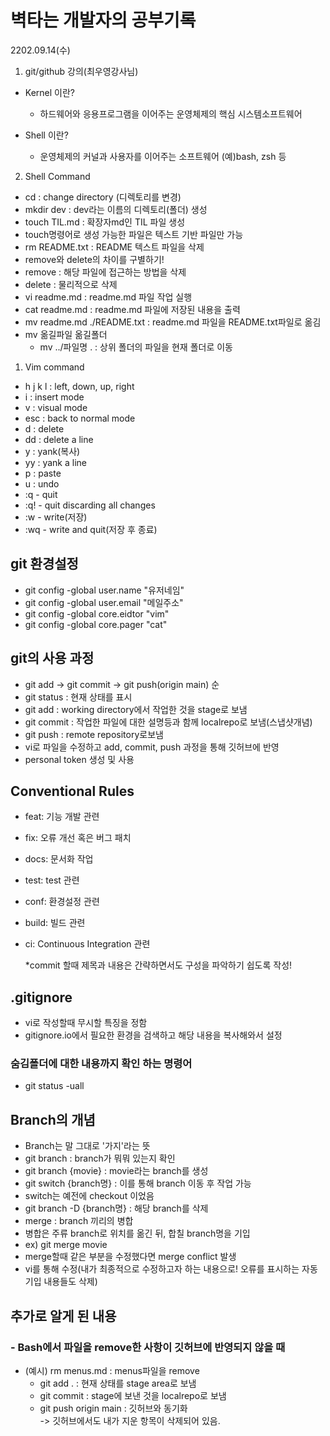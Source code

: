 # 벽타는 개발자의 공부기록


2202.09.14(수)


1. git/github 강의(최우영강사님)

- Kernel 이란?
   - 하드웨어와 응용프로그램을 이어주는 운영체제의 핵심 시스템소프트웨어

- Shell 이란?
   - 운영체제의 커널과 사용자를 이어주는 소프트웨어  (예)bash, zsh 등

2. Shell Command

- cd : change directory (디렉토리를 변경)
- mkdir dev : dev라는 이름의 디렉토리(폴더) 생성
- touch TIL.md : 확장자md인 TIL 파일 생성
 - touch명령어로 생성 가능한 파일은 텍스트 기반 파일만 가능
- rm README.txt : README 텍스트 파일을 삭제
 - remove와 delete의 차이를 구별하기!
 - remove : 해당 파일에 접근하는 방법을 삭제
 - delete : 물리적으로 삭제
- vi readme.md : readme.md 파일 작업 실행
- cat readme.md : readme.md 파일에 저장된 내용을 출력
- mv readme.md ./README.txt : readme.md 파일을 README.txt파일로 옮김
- mv 옮길파일 옮길폴더
   - mv ../파일명 . : 상위 폴더의 파일을 현재 폴더로 이동

1. Vim command

- h j k l : left, down, up, right
- i : insert mode
- v : visual mode
- esc : back to normal mode
- d : delete
- dd : delete a line
- y : yank(복사)
- yy : yank a line
- p : paste
- u : undo
- :q - quit
- :q! - quit discarding all changes
- :w - write(저장)
- :wq - write and quit(저장 후 종료)

## git 환경설정
- git config -global user.name "유저네임"
- git config -global user.email "메일주소"
- git config -global core.eidtor "vim"
- git config -global core.pager "cat"

## git의 사용 과정
- git add -> git commit -> git push(origin main) 순
- git status : 현재 상태를 표시
- git add : working directory에서 작업한 것을 stage로 보냄
- git commit : 작업한 파일에 대한 설명등과 함께 localrepo로 보냄(스냅샷개념)
- git push : remote repository로보냄
- vi로 파일을 수정하고 add, commit, push 과정을 통해 깃허브에 반영
- personal token 생성 및 사용

## Conventional Rules
- feat: 기능 개발 관련
- fix: 오류 개선 혹은 버그 패치
- docs: 문서화 작업
- test: test 관련
- conf: 환경설정 관련
- build: 빌드 관련
- ci: Continuous Integration 관련

    *commit 할때 제목과 내용은 간략하면서도 구성을 파악하기 쉽도록 작성!

## .gitignore
- vi로 작성할때 무시할 특징을 정함
- gitignore.io에서 필요한 환경을 검색하고 해당 내용을 복사해와서 설정

### 숨김폴더에 대한 내용까지 확인 하는 명령어
- git status -uall

## Branch의 개념
- Branch는 말 그대로 '가지'라는 뜻
- git branch : branch가 뭐뭐 있는지 확인
- git branch {movie} : movie라는 branch를 생성
- git switch {branch명} : 이를 통해 branch 이동 후 작업 가능
 - switch는 예전에 checkout 이었음
- git branch -D {branch명} : 해당 branch를 삭제
- merge : branch 끼리의 병합
 - 병합은 주류 branch로 위치를 옮긴 뒤, 합칠 branch명을 기입
 - ex) git merge movie
 - merge할때 같은 부분을 수정했다면 merge conflict 발생
  - vi를 통해 수정(내가 최종적으로 수정하고자 하는 내용으로! 오류를 표시하는 자동 기입 내용들도 삭제)

## 추가로 알게 된 내용
### - Bash에서 파일을 remove한 사항이 깃허브에 반영되지 않을 때
- (예시) rm menus.md : menus파일을 remove
    - git add . : 현재 상태를 stage area로 보냄
    - git commit : stage에 보낸 것을 localrepo로 보냄
    - git push origin main : 깃허브와 동기화<br/>
    -> 깃허브에서도 내가 지운 항목이 삭제되어 있음. 

